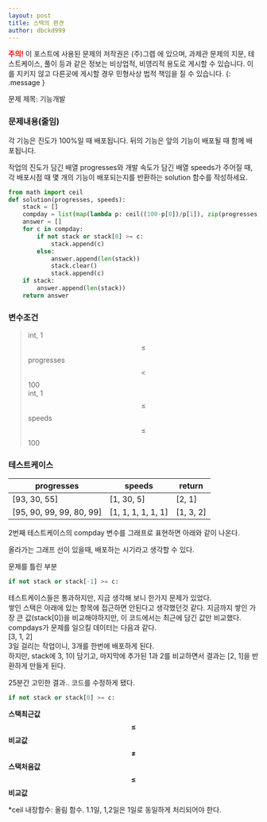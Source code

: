 ```yaml
---
layout: post
title: 스택의 편견
author: dbckd999
---
```


**<font color="red">주의!</font>** 이 포스트에 사용된 문제의 저작권은 (주)그렙 에 있으며, 과제관 문제의 지문, 테스트케이스, 풀이 등과 같은 정보는 비상업적, 비영리적 용도로 게시할 수 있습니다. 이를 지키지 않고 다른곳에 게시할 경우 민형사상 법적 책임을 질 수 있습니다.
{: .message }

문제 제목: 기능개발

### 문제내용(줄임)
각 기능은 진도가 100%일 때 배포됩니다. 뒤의 기능은 앞의 기능이 배포될 때 함께 배포됩니다.

작업의 진도가 담긴 배열 progresses와 개발 속도가 담긴 배열 speeds가 주어질 때, 각 배포시점 때 몇 개의 기능이 배포되는지를 반환하는 solution 함수를 작성하세요.

```python
from math import ceil
def solution(progresses, speeds):
    stack = []
    compday = list(map(lambda p: ceil((100-p[0])/p[1]), zip(progresses, speeds)))
    answer = []
    for c in compday:
        if not stack or stack[0] >= c:
            stack.append(c)
        else:
            answer.append(len(stack))
            stack.clear()
            stack.append(c)
    if stack:
        answer.append(len(stack))
    return answer
```


### 변수조건
>int, 1 $$\le$$ progresses $$\lt$$ 100   
>int, 1 $$\le$$ speeds $$\le$$ 100

### 테스트케이스    

|progresses|speeds|return|
|-|-|-|
|[93, 30, 55]|[1, 30, 5]|[2, 1]|
|[95, 90, 99, 99, 80, 99]|[1, 1, 1, 1, 1, 1]|[1, 3, 2]|

2번째 테스트케이스의 compday 변수를 그래프로 표현하면 아래와 같이 나온다.

<div>
  <canvas id="myChart"></canvas>
</div>
<script>
  const ctx = document.getElementById('myChart');

  new Chart(ctx, {
    type: 'line',
    data: {
      labels: ['0', '1', '2', '3', '4', '5'],
      datasets: [{
        label: 'compdays',
        data: [5, 10, 1, 1, 20, 1],
        borderColor: 'green',
      }]
    },
    options: {
      scales: {
        y: {
          beginAtZero: true
        }
      }
    }
  });
</script>
올라가는 그래프 선이 있을때, 배포하는 시기라고 생각할 수 있다.


문제를 틀린 부분
```python
if not stack or stack[-1] >= c:
```
테스트케이스들은 통과하지만, 지금 생각해 보니 한가지 문제가 있었다.    
쌓인 스택은 아래에 있는 항목에 접근하면 안된다고 생각했던것 같다.
지금까지 쌓인 가장 큰 값(stack[0])을 비교해야하지만, 이 코드에서는 최근에 담긴 값만 비교했다.
compdays가 문제를 일으킬 데이터는 다음과 같다.  
[3, 1, 2]   
3일 걸리는 작업이니, 3개를 한번에 배포하게 된다.    
하지만, stack에 3, 1이 담기고, 마지막에 추가된 1과 2를 비교하면서
결과는 [2, 1]을 반환하게 만들게 된다.

25분간 고민한 결과.. 코드를 수정하게 됐다.
```python
if not stack or stack[0] >= c:
```

**스택최근값 $$\le$$ 비교값 $$\ne$$ 스택처음값 $$\le$$ 비교값**


*ceil 내장함수: 올림 함수. 1.1일, 1,2일은 1일로 동일하게 처리되어야 한다.